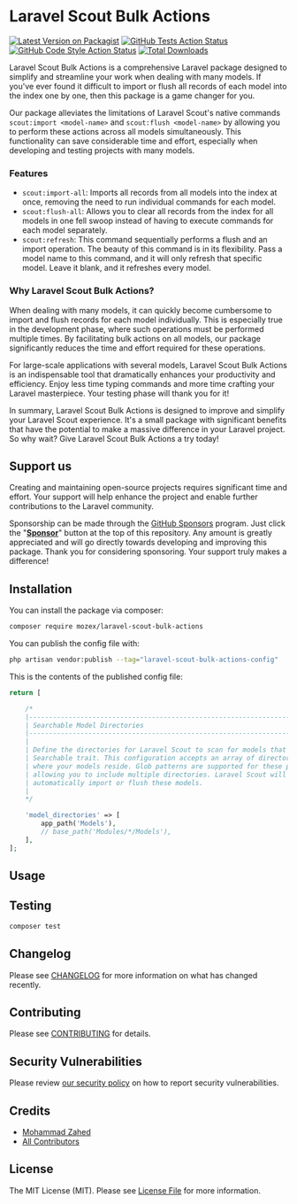 # Laravel Scout Bulk Actions

[![Latest Version on Packagist](https://img.shields.io/packagist/v/mozex/laravel-scout-bulk-actions.svg?style=flat-square)](https://packagist.org/packages/mozex/laravel-scout-bulk-actions)
[![GitHub Tests Action Status](https://img.shields.io/github/actions/workflow/status/mozex/laravel-scout-bulk-actions/run-tests.yml?branch=main&label=tests&style=flat-square)](https://github.com/mozex/laravel-scout-bulk-actions/actions?query=workflow%3Arun-tests+branch%3Amain)
[![GitHub Code Style Action Status](https://img.shields.io/github/actions/workflow/status/mozex/laravel-scout-bulk-actions/fix-php-code-style-issues.yml?branch=main&label=code%20style&style=flat-square)](https://github.com/mozex/laravel-scout-bulk-actions/actions?query=workflow%3A"Fix+PHP+code+style+issues"+branch%3Amain)
[![Total Downloads](https://img.shields.io/packagist/dt/mozex/laravel-scout-bulk-actions.svg?style=flat-square)](https://packagist.org/packages/mozex/laravel-scout-bulk-actions)

Laravel Scout Bulk Actions is a comprehensive Laravel package designed to simplify and streamline your work when dealing with many models. If you've ever found it difficult to import or flush all records of each model into the index one by one, then this package is a game changer for you.

Our package alleviates the limitations of Laravel Scout's native commands `scout:import <model-name>` and `scout:flush <model-name>` by allowing you to perform these actions across all models simultaneously. This functionality can save considerable time and effort, especially when developing and testing projects with many models.

### Features

- `scout:import-all`: Imports all records from all models into the index at once, removing the need to run individual
commands for each model.
- `scout:flush-all`: Allows you to clear all records from the index for all models in one fell swoop instead of having to execute commands for each model separately.
- `scout:refresh`: This command sequentially performs a flush and an import operation. The beauty of this command is in its flexibility. Pass a model name to this command, and it will only refresh that specific model. Leave it blank, and it refreshes every model.

### Why Laravel Scout Bulk Actions?

When dealing with many models, it can quickly become cumbersome to import and flush records for each model individually. This is especially true in the development phase, where such operations must be performed
multiple times. By facilitating bulk actions on all models, our package significantly reduces the time and effort
required for these operations.

For large-scale applications with several models, Laravel Scout Bulk Actions is an indispensable tool that dramatically enhances your productivity and efficiency. Enjoy less time typing commands and more time crafting your Laravel masterpiece. Your testing phase will thank you for it!

In summary, Laravel Scout Bulk Actions is designed to improve and simplify your Laravel Scout experience. It's a small package with significant benefits that have the potential to make a massive difference in your Laravel project. So why wait? Give Laravel Scout Bulk Actions a try today!

## Support us

Creating and maintaining open-source projects requires significant time and effort. Your support will help enhance the project and enable further contributions to the Laravel community.

Sponsorship can be made through the [GitHub Sponsors](https://github.com/sponsors/mozex) program. Just click the "**[Sponsor](https://github.com/sponsors/mozex)**" button at the top of this repository. Any amount is greatly appreciated and will go directly towards developing and improving this package.
Thank you for considering sponsoring. Your support truly makes a difference!

## Installation

You can install the package via composer:

```bash
composer require mozex/laravel-scout-bulk-actions
```

You can publish the config file with:

```bash
php artisan vendor:publish --tag="laravel-scout-bulk-actions-config"
```

This is the contents of the published config file:

```php
return [

    /*
    |--------------------------------------------------------------------------
    | Searchable Model Directories
    |--------------------------------------------------------------------------
    |
    | Define the directories for Laravel Scout to scan for models that use the
    | Searchable trait. This configuration accepts an array of directory paths
    | where your models reside. Glob patterns are supported for these paths,
    | allowing you to include multiple directories. Laravel Scout will
    | automatically import or flush these models.
    |
    */

    'model_directories' => [
        app_path('Models'),
        // base_path('Modules/*/Models'),
    ],
];
```

## Usage

## Testing

```bash
composer test
```

## Changelog

Please see [CHANGELOG](CHANGELOG.md) for more information on what has changed recently.

## Contributing

Please see [CONTRIBUTING](CONTRIBUTING.md) for details.

## Security Vulnerabilities

Please review [our security policy](../../security/policy) on how to report security vulnerabilities.

## Credits

- [Mohammad Zahed](https://github.com/mozex)
- [All Contributors](../../contributors)

## License

The MIT License (MIT). Please see [License File](LICENSE.md) for more information.
